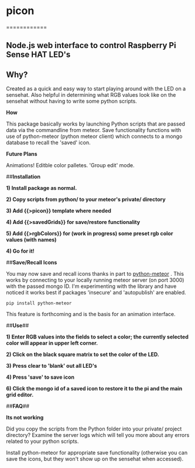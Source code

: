 # picon

============
## Node.js web interface to control Raspberry Pi Sense HAT LED's


## Why?

Created as a quick and easy way to start playing around with the LED on a sensehat. Also helpful in determining what RGB values look like on the sensehat without having to write some python scripts.

**How**

This package basically works by launching Python scripts that are passed data via the commandline from meteor. Save functionality functions with use of python-meteor (python meteor client) which connects to a mongo database to recall the 'saved' icon.

**Future Plans**

Animations! Editble color palletes. 'Group edit' mode. 

##**Installation**

**1) Install package as normal.**

**2) Copy scripts from python/ to your meteor's private/ directory**

**3) Add {{>picon}} template where needed**

**4) Add {{>savedGrids}} for save/restore functionality**

**5) Add {{>rgbColors}} for (work in progress) some preset rgb color values (with names)**

**4) Go for it!**


##**Save/Recall Icons**

You may now save and recall icons thanks in part to [python-meteor](https://github.com/hharnisc/python-meteor) . This works by connecting to your locally running meteor server (on port 3000) with the passed mongo ID. I'm experimenting with the library and have noticed it works best if packages 'insecure' and 'autopublish' are enabled.

```
pip install python-meteor
```

This feature is forthcoming and is the basis for an animation interface.

##**Use**##

**1) Enter RGB values into the fields to select a color; the currently selected color will appear in upper left corner.**

**2) Click on the black square matrix to set the color of the LED.**

**3) Press clear to 'blank' out all LED's**

**4) Press 'save' to save icon**

**6) Click the mongo id of a saved icon to restore it to the pi and the main grid editor.**

##**FAQ**##

**Its not working**

Did you copy the scripts from the Python folder into your private/ project directory? Examine the server logs which will tell you more about any errors related to your python scripts.

Install python-meteor for appropriate save functionality (otherwise you can save the icons, but they won't show up on the sensehat when accessed).
